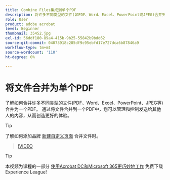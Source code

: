 ```yaml
---
title: Combine Files集成到单个PDF
description: 将许多不同类型的文件(如PDF、Word、Excel、PowerPoint或JPEG)合并到一个PDF中
role: User
product: adobe acrobat
level: Beginner
thumbnail: 35452.jpg
exl-id: 56ddf180-89a4-415b-9b25-55842b9bdd62
source-git-commit: 04073918c285df9c95ebfd17e727dca6b87846a9
workflow-type: tm+mt
source-wordcount: '110'
ht-degree: 0%

---
```


# 将文件合并为单个PDF

了解如何合并许多不同类型的文件(PDF、Word、Excel、PowerPoint、JPEG等) 合并为一个PDF。 通过将文件合并到一个PDF中，您可以管理和控制发送给其他人的内容，从而创造更好的体验。

>[!TIP]
>
>了解如何添加品牌 [新建自定义页面](add-custom-page.md) 合并文件时。

>[!VIDEO](https://video.tv.adobe.com/v/35452?hidetitle=true)

>[!TIP]
>
>本视频为课程的一部分 [使用Acrobat DC和Microsoft 365更巧妙地工作](https://experienceleague.adobe.com/?recommended=Acrobat-U-1-2021.microsoft365) 免费下载Experience League!
